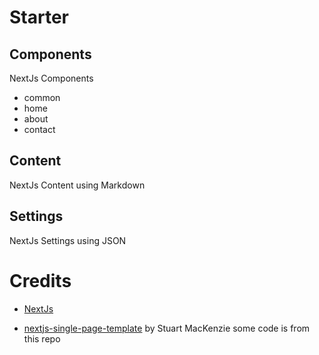 # Starter

## Components
NextJs Components

- common
- home
- about
- contact
  

## Content
NextJs Content using Markdown

## Settings
NextJs Settings using JSON


# Credits
- [NextJs](https://nextjs.org/)
  
- [nextjs-single-page-template](nextjs-single-page-template) by Stuart MacKenzie
  some code is from this repo